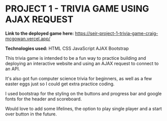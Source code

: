 # PROJECT 1 - TRIVIA GAME USING AJAX REQUEST

**Link to the deployed game here:** <https://seir-project-1-trivia-game-craig-mcgowan.vercel.app/>

**Technologies used:**
HTML
CSS
JavaScript
AJAX
Bootstrap

This trivia game is intended to be a fun way to practice building and deploying
an interactive website and using an AJAX request to connect to an API.

It's also got fun computer science trivia for beginners, as well as a few easter eggs just so I could get extra practice coding.

I used bootstrap for the styling on the buttons and progress bar and google fonts for the header and scoreboard.

Would love to add some lifelines, the option to play single player and a start over button in the future.


